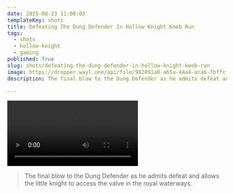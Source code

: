 ```yaml
---
date: 2025-08-23 11:00:03
templateKey: shots
title: Defeating The Dung Defender In Hollow Knight Keeb Run
tags:
  - shots
  - hollow-knight
  - gaming
published: True
slug: shots/defeating-the-dung-defender-in-hollow-knight-keeb-run
image: https://dropper.wayl.one/api/file/982091a0-a65a-44a4-aca6-fbffcff9ed90.mp4
description: The final blow to the Dung Defender as he admits defeat and allows the little knight to access the valve in the royal waterways.

---
```


![Defeating the Dung Defender in hollow knight keeb run](https://dropper.wayl.one/api/file/982091a0-a65a-44a4-aca6-fbffcff9ed90.mp4)

> The final blow to the Dung Defender as he admits defeat and allows the little knight to access the valve in the royal waterways.
